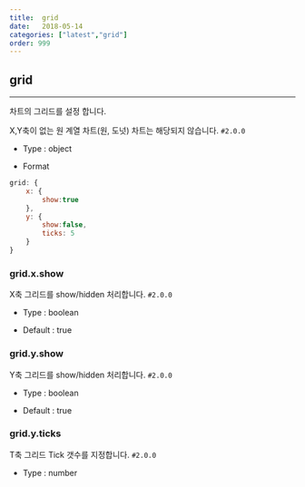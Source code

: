 ```yaml
---
title:  grid
date:   2018-05-14
categories: ["latest","grid"]
order: 999
---
```


## grid
---

차트의 그리드를 설정 합니다.

X,Y축이 없는 원 계열 차트(원, 도넛) 차트는 해당되지 않습니다.
`#2.0.0`

* Type : object

* Format
```javascript
grid: {
    x: { 
        show:true
    },
    y: { 
        show:false,
        ticks: 5
    }
}
```


### grid.x.show

X축 그리드를 show/hidden 처리합니다.
`#2.0.0`

* Type : boolean

* Default : true

### grid.y.show

Y축 그리드를 show/hidden 처리합니다.
`#2.0.0`

* Type : boolean

* Default : true

### grid.y.ticks

T축 그리드 Tick 갯수를 지정합니다.
`#2.0.0`

* Type : number
